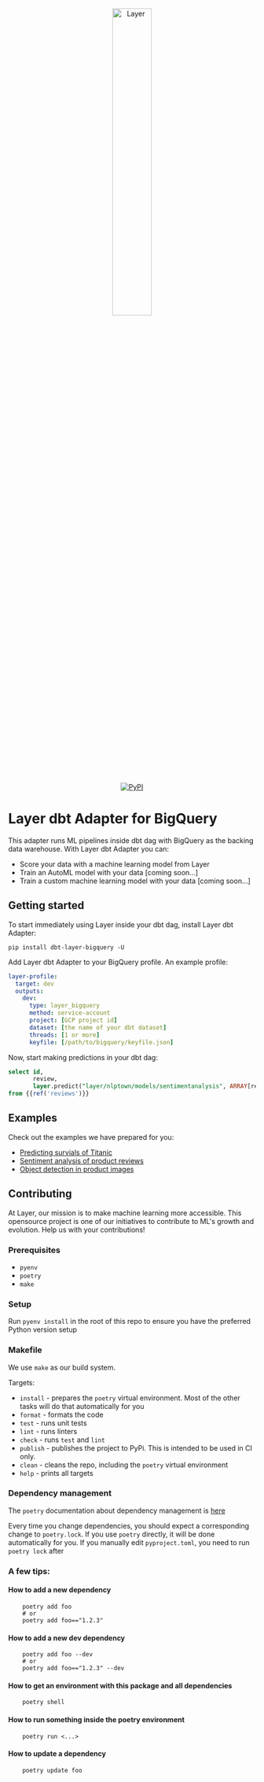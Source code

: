 <p align="center">
    <br>
    <a href="https://layer.ai">
          <img src="https://app.layer.ai/assets/layer_wordmark_black.png" width="40%"
alt="Layer"/>
    </a>
    <br>
</p>

<p align="center">
    <a href="https://pypi.python.org/pypi/dbt-layer-big
query">
        <img alt="PyPI" src="https://img.shields.io/pypi/v/layer.svg">
    </a>
</p>

# Layer dbt Adapter for BigQuery

This adapter runs ML pipelines inside dbt dag with BigQuery as the backing data warehouse. With Layer dbt Adapter you can:

- Score your data with a machine learning model from Layer
- Train an AutoML model with your data [coming soon...]
- Train a custom machine learning model with your data [coming soon...]

## Getting started
To start immediately using Layer inside your dbt dag, install Layer dbt Adapter:
```shell
pip install dbt-layer-bigquery -U
```

Add Layer dbt Adapter to your BigQuery profile. An example profile:
```yaml
layer-profile:
  target: dev
  outputs:
    dev:
      type: layer_bigquery
      method: service-account
      project: [GCP project id]
      dataset: [the name of your dbt dataset]
      threads: [1 or more]
      keyfile: [/path/to/bigquery/keyfile.json]
```

Now, start making predictions in your dbt dag:

```sql
select id,
       review,
       layer.predict("layer/nlptown/models/sentimentanalysis", ARRAY[review])
from {{ref('reviews')}}
```

## Examples
Check out the examples we have prepared for you:

- [Predicting survials of Titanic](https://github.com/layerai/examples-dbt/tree/main/titanic)
- [Sentiment analysis of product reviews](https://github.com/layerai/examples-dbt/tree/main/sentiment_analysis)
- [Object detection in product images](https://github.com/layerai/examples-dbt/tree/main/cloth_detector)

## Contributing

At Layer, our mission is to make machine learning more accessible. This opensource project is one of our initiatives to contribute to ML's growth and evolution. Help us with your contributions!

### Prerequisites
- `pyenv`
- `poetry`
- `make`

### Setup
Run `pyenv install` in the root of this repo to ensure you have the preferred Python version setup

### Makefile
We use `make` as our build system.

Targets:
- `install` - prepares the `poetry` virtual environment. Most of the other tasks will do that automatically for you
- `format` - formats the code
- `test` - runs unit tests
- `lint` - runs linters
- `check` - runs `test` and `lint`
- `publish` - publishes the project to PyPi. This is intended to be used in CI only.
- `clean` - cleans the repo, including the `poetry` virtual environment
- `help` - prints all targets

### Dependency management
The `poetry` documentation about dependency management is [here](https://python-poetry.org/docs/dependency-specification/)

Every time you change dependencies, you should expect a corresponding change to `poetry.lock`. If you use `poetry` directly, it will be done automatically for you. If you manually edit `pyproject.toml`, you need to run `poetry lock` after

### A few tips:
#### How to add a new dependency
```
    poetry add foo
    # or
    poetry add foo=="1.2.3"
```

#### How to add a new dev dependency
```
    poetry add foo --dev
    # or
    poetry add foo=="1.2.3" --dev
```

#### How to get an environment with this package and all dependencies
```
    poetry shell
```

#### How to run something inside the poetry environment
```
    poetry run <...>
```

#### How to update a dependency
```
    poetry update foo
```
